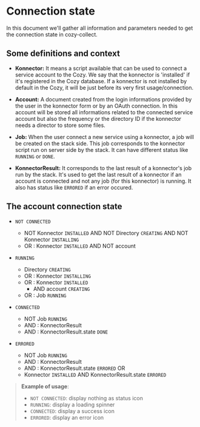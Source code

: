# Connection state

In this document we'll gather all information and parameters needed to get the connection state in cozy-collect.

## Some definitions and context

* __Konnector:__ It means a script available that can be used to connect a service account to the Cozy. We say that the konnector is 'installed' if it's registered in the Cozy database. If a konnector is not installed by default in the Cozy, it will be just before its very first usage/connection.

* __Account:__ A document created from the login informations provided by the user in the konnector form or by an OAuth connection. In this account will be stored all informations related to the connected service account but also the frequency or the directory ID if the konnector needs a director to store some files.

* __Job:__ When the user connect a new service using a konnector, a job will be created on the stack side. This job corresponds to the konnector script run on server side by the stack. It can have different status like `RUNNING` or `DONE`.

* __KonnectorResult:__ It corresponds to the last result of a konnector's job run by the stack. It's used to get the last result of a konnector if an account is connected and not any job (for this konnector) is running. It also has status like `ERRORED` if an error occured.

## The account connection state

* `NOT CONNECTED`
    * NOT Konnector `INSTALLED` AND NOT Directory `CREATING` AND NOT Konnector `INSTALLING`
    * OR : Konnector `INSTALLED` AND NOT account

* `RUNNING`
    * Directory `CREATING`
    * OR : Konnector `INSTALLING`
    * OR : Konnector `INSTALLED`
        * AND account `CREATING`
    * OR : Job `RUNNING`

* `CONNECTED`
    * NOT Job `RUNNING`
    * AND : KonnectorResult
    * AND : KonnectorResult.state `DONE`

* `ERRORED`
    * NOT Job `RUNNING`
    * AND : KonnectorResult
    * AND : KonnectorResult.state `ERRORED`
    OR
    * Konnector `INSTALLED` AND KonnectorResult.state `ERRORED`

> __Example of usage__:
>    * `NOT CONNECTED`: display nothing as status icon
>    * `RUNNING`: display a loading spinner
>    * `CONNECTED`: display a success icon
>    * `ERRORED`: display an error icon
